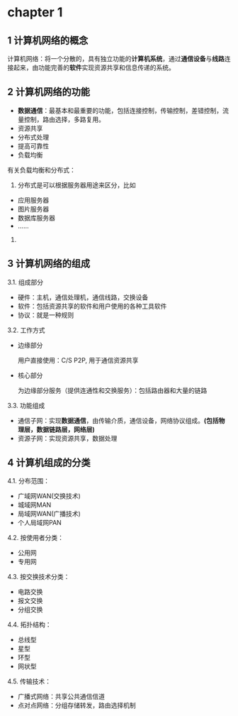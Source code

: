 # chapter 1

## 1 计算机网络的概念

计算机网络：将一个分散的，具有独立功能的**计算机系统**，通过**通信设备**与**线路**连接起来，由功能完善的**软件**实现资源共享和信息传递的系统。

## 2 计算机网络的功能

* **数据通信**：最基本和最重要的功能，包括连接控制，传输控制，差错控制，流量控制，路由选择，多路复用。
* 资源共享
* 分布式处理
* 提高可靠性
* 负载均衡

有关负载均衡和分布式：

1. 分布式是可以根据服务器用途来区分，比如

* 应用服务器
* 图片服务器
* 数据库服务器
* ……

1. 


## 3 计算机网络的组成

3.1. 组成部分

* 硬件：主机，通信处理机，通信线路，交换设备
* 软件：包括资源共享的软件和用户使用的各种工具软件
* 协议：就是一种规则

3.2. 工作方式

* 边缘部分 

  用户直接使用：C/S P2P, 用于通信资源共享

* 核心部分

  为边缘部分服务（提供连通性和交换服务）：包括路由器和大量的链路

3.3. 功能组成

* 通信子网：实现**数据通信**，由传输介质，通信设备，网络协议组成。**\(包括物理层，数据链路层，网络层\)**
* 资源子网：实现资源共享，数据处理

## **4 计算机组成的分类**

4.1. 分布范围：

* 广域网WAN\(交换技术\) 
* 城域网MAN 
* 局域网WAN\(广播技术\) 
* 个人局域网PAN 

4.2. 按使用者分类：

* 公用网 
* 专用网 

4.3. 按交换技术分类：

* 电路交换 
* 报文交换 
* 分组交换 

4.4. 拓扑结构：

* 总线型
* 星型
* 环型
* 网状型 

4.5. 传输技术：

* 广播式网络：共享公共通信信道 
* 点对点网络：分组存储转发，路由选择机制

